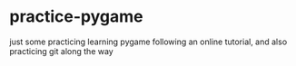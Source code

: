 # practice-pygame
just some practicing learning pygame following an online tutorial, and also practicing git along the way
